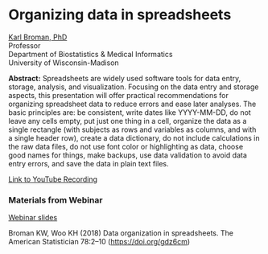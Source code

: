 # **Organizing data in spreadsheets** 

[Karl Broman, PhD](https://kbroman.org/)</br>
Professor</br>
Department of Biostatistics & Medical Informatics</br>
University of Wisconsin-Madison

**Abstract:** Spreadsheets are widely used software tools for data entry, storage, analysis, and visualization. Focusing on the data entry and storage aspects, this presentation will offer practical recommendations for organizing spreadsheet data to reduce errors and ease later analyses. The basic principles are: be consistent, write dates like YYYY-MM-DD, do not leave any cells empty, put just one thing in a cell, organize the data as a single rectangle (with subjects as rows and variables as columns, and with a single header row), create a data dictionary, do not include calculations in the raw data files, do not use font color or highlighting as data, choose good names for things, make backups, use data validation to avoid data entry errors, and save the data in plain text files.

[Link to YouTube Recording](https://youtu.be/t74E0a90gkA)

### Materials from Webinar

[Webinar slides](https://kbroman.org/Talk_DataOrg/dataorg.pdf)

Broman KW, Woo KH (2018) Data organization in spreadsheets. The American Statistician 78:2–10 (https://doi.org/gdz6cm)
 
